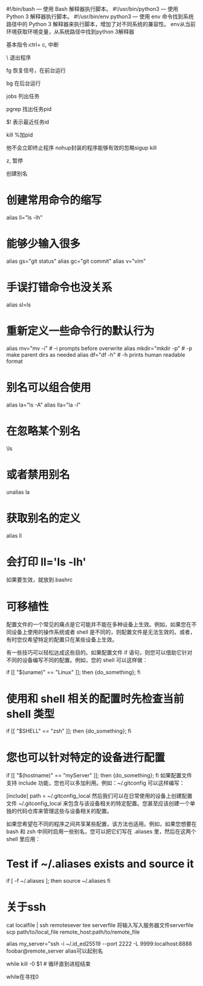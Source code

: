 #!/bin/bash — 使用 Bash 解释器执行脚本。
#!/usr/bin/python3 — 使用 Python 3 解释器执行脚本。
#!/usr/bin/env python3 — 使用 env 命令找到系统路径中的 Python 3 解释器来执行脚本，增加了对不同系统的兼容性。
env从当前环境获取环境变量，从系统路径中找到python 3解释器

基本指令:ctrl+
c,   中断

\    退出程序

fg   恢复信号，在前台运行

bg   在后台运行

jobs  列出任务

pgrep  找出任务pid

$!  表示最近任务id

kill %加pid

他不会立即终止程序
nohup封装的程序能够有效的忽略sigup kill

z,  暂停


创建别名
# 创建常用命令的缩写
alias ll="ls -lh"

# 能够少输入很多
alias gs="git status"
alias gc="git commit"
alias v="vim"

# 手误打错命令也没关系
alias sl=ls

# 重新定义一些命令行的默认行为
alias mv="mv -i"           # -i prompts before overwrite
alias mkdir="mkdir -p"     # -p make parent dirs as needed
alias df="df -h"           # -h prints human readable format

# 别名可以组合使用
alias la="ls -A"
alias lla="la -l"

# 在忽略某个别名
\ls
# 或者禁用别名
unalias la

# 获取别名的定义
alias ll
# 会打印 ll='ls -lh'

如果要生效，就放到.bashrc


# 可移植性
配置文件的一个常见的痛点是它可能并不能在多种设备上生效。例如，如果您在不同设备上使用的操作系统或者 shell 是不同的，则配置文件是无法生效的。或者，有时您仅希望特定的配置只在某些设备上生效。

有一些技巧可以轻松达成这些目的。如果配置文件 if 语句，则您可以借助它针对不同的设备编写不同的配置。例如，您的 shell 可以这样做：

if [[ "$(uname)" == "Linux" ]]; then {do_something}; fi

# 使用和 shell 相关的配置时先检查当前 shell 类型
if [[ "$SHELL" == "zsh" ]]; then {do_something}; fi

# 您也可以针对特定的设备进行配置
if [[ "$(hostname)" == "myServer" ]]; then {do_something}; fi
如果配置文件支持 include 功能，您也可以多加利用。例如：~/.gitconfig 可以这样编写：

[include]
    path = ~/.gitconfig_local
然后我们可以在日常使用的设备上创建配置文件 ~/.gitconfig_local 来包含与该设备相关的特定配置。您甚至应该创建一个单独的代码仓库来管理这些与设备相关的配置。

如果您希望在不同的程序之间共享某些配置，该方法也适用。例如，如果您想要在 bash 和 zsh 中同时启用一些别名，您可以把它们写在 .aliases 里，然后在这两个 shell 里应用：

# Test if ~/.aliases exists and source it
if [ -f ~/.aliases ]; then
    source ~/.aliases
fi


# 关于ssh

cat localfile | ssh remotesever tee serverfile
将输入写入服务器文件serverfile
scp path/to/local_file remote_host:path/to/remote_file

alias my_server="ssh -i ~/.id_ed25519 --port 2222 -L 9999:localhost:8888 foobar@remote_server
alias可以起别名

   while kill -0 $1 # 循环直到进程结束

   while在寻找0
